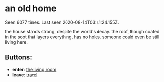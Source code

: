 # an old home

Seen 6077 times. Last seen 2020-08-14T03:41:24.155Z.

the house stands strong, despite the world's decay. the roof, though coated in the soot that layers everything, has no holes. someone could even be still living here.

## Buttons:

- **enter**: [the living room](the-living-room-Ndng1cc.md)
- **leave**: [travel](travel-travel.md)